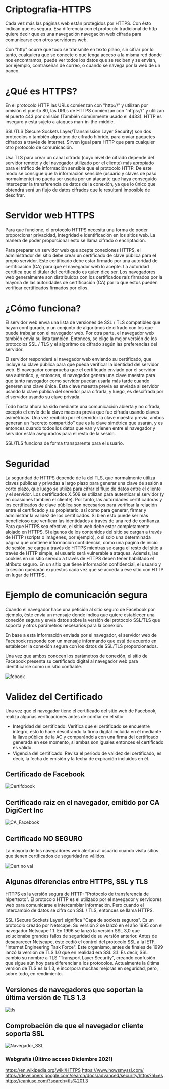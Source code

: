 # Criptografia-HTTPS

Cada vez más las páginas web están protegidos por HTTPS. Con ésto indican que es segura. Esa diferencia con el protocolo tradicional de http quiere decir que es una navegación navegación web cifrada para comunicarse con otros servidores web.

Con "http" ocurre que todo se transmite en texto plano, sin cifrar por lo tanto, cualquiera que se conecte o que tenga acceso a la misma red donde nos encontramos, puede ver todos los datos que se reciben y se envían, por ejemplo, contraseñas de correo, o cuando se navega por la web de un banco.

# ¿Qué es HTTPS?

En el protocolo HTTP las URLs comienzan con "http://" y utilizan por omisión el puerto 80, las URLs de HTTPS comienzan con "https://" y utilizan el puerto 443 por omisión (También comúnmente usado el 4433). HTTP es inseguro y está sujeto a ataques man-in-the-middle.

SSL/TLS (Secure Sockets Layer/Transmission Layer Security) son dos protocolos o también algoritmo de cifrado híbrido, para enviar paquetes cifrados a través de Internet. Sirven igual para HTTP que para cualquier otro protocolo de comunicación.

Usa TLS para crear un canal cifrado (cuyo nivel de cifrado depende del servidor remoto y del navegador utilizado por el cliente) más apropiado para el tráfico de información sensible que el protocolo HTTP. De este modo se consigue que la información sensible (usuario y claves de paso normalmente) no pueda ser usada por un atacante que haya conseguido interceptar la transferencia de datos de la conexión, ya que lo único que obtendrá será un flujo de datos cifrados que le resultará imposible de descifrar.

# Servidor web HTTPS

Para que funcione, el protocolo HTTPS necesita una forma de poder proporcionar privacidad, integridad e identificación en los sitios web. La manera de poder proporcionar esto se llama cifrado o encriptación.

Para preparar un servidor web que acepte conexiones HTTPS, el administrador del sitio debe crear un certificado de clave pública para el propio servidor. Este certificado debe estar firmado por una autoridad de certificación (CA) para que el navegador web lo acepte. La autoridad certifica que el titular del certificado es quien dice ser. Los navegadores web generalmente son distribuidos con los certificados raíz firmados por la mayoría de las autoridades de certificación (CA) por lo que estos pueden verificar certificados firmados por ellos.

# ¿Cómo funciona?

El servidor web envía una lista de versiones de SSL / TLS compatibles que hayan configurado, y un conjunto de algoritmos de cifrado con los que puede trabajar con el navegador web. Por otra parte, el navegador web también envía su lista también. Entonces, se elige la mejor versión de los protocolos SSL / TLS y el algoritmo de cifrado según las preferencias del servidor.

El servidor responderá al navegador web enviando su certificado, que incluye su clave pública para que pueda verificar la identidad del servidor web. El navegador comprueba que el certificado enviado por el servidor sea auténtico, y, entonces, el navegador genera una clave maestra para que tanto navegador como servidor puedan usarla más tarde cuando generen una clave única. Esta clave maestra previa es enviada al servidor usando la clave pública del servidor para cifrarla, y luego, es descifrada por el servidor usando su clave privada.

Todo hasta ahora ha sido mediante una comunicación abierta y no cifrada, excepto el envío de la clave maestra previa que fue cifrada usando claves asimétricas. Una vez recibido por el servidor la clave maestra previa, ambos generan un “secreto compartido” que es la clave simétrica que usarán, y es entonces cuando todos los datos que van y vienen entre el navegador y servidor están asegurados para el resto de la sesión.

SSL/TLS funciona de forma transparente para el usuario.


# Seguridad

La seguridad de HTTPS depende de la del TLS, que normalmente utiliza claves públicas y privadas a largo plazo para generar una clave de sesión a corto plazo, que luego se utiliza para cifrar el flujo de datos entre el cliente y el servidor. Los certificados X.509 se utilizan para autenticar el servidor (y en ocasiones también el cliente). 
Por tanto, las autoridades certificadoras y los certificados de clave pública son necesarios para verificar la relación entre el certificado y su propietario, así como para generar, firmar y administrar la validez de los certificados. Si bien esto puede ser más beneficioso que verificar las identidades a través de una red de confianza.
Para que HTTPS sea efectivo, el sitio web debe estar completamente alojado en HTTPS. Si algunos de los contenidos del sitio se cargan a través de HTTP (scripts o imágenes, por ejemplo), o si solo una determinada página que contiene información confidencial, como una página de inicio de sesión, se carga a través de HTTPS mientras se carga el resto del sitio a través de HTTP simple, el usuario será vulnerable a ataques. Además, las cookies en un sitio servido a través de HTTPS deben tener habilitado el atributo seguro. En un sitio que tiene información confidencial, el usuario y la sesión quedarán expuestos cada vez que se acceda a ese sitio con HTTP en lugar de HTTPS.


# Ejemplo de comunicación segura

Cuando el navegador hace una petición al sitio seguro de Facebook por ejemplo, éste envía un mensaje donde indica que quiere establecer una conexión segura y envía datos sobre la versión del protocolo SSL/TLS que soporta y otros parámetros necesarios para la conexión.

En base a esta información enviada por el navegador, el servidor web de Facebook responde con un mensaje informando que está de acuerdo en establecer la conexión segura con los datos de SSL/TLS proporcionados.

Una vez que ambos conocen los parámetros de conexión, el sitio de Facebook presenta su certificado digital al navegador web para identificarse como un sitio confiable.

![fcbook](https://github.com/fernandopaezmartin/Criptografia-HTTPS/blob/main/imagenes/fcbook.png)

# Validez del Certificado

Una vez que el navegador tiene el certificado del sitio web de Facebook, realiza algunas verificaciones antes de confiar en el sitio:

- Integridad del certificado: Verifica que el certificado se encuentre íntegro, esto lo hace descifrando la firma digital incluida en él mediante la llave pública de la AC y comparándola con una firma del certificado generada en ese momento, si ambas son iguales entonces el certificado es válido.
- Vigencia del certificado: Revisa el periodo de validez del certificado, es decir,  la fecha de emisión y la fecha de expiración incluidos en él.

## Certificado de Facebook

![Certifcbook](https://github.com/fernandopaezmartin/Criptografia-HTTPS/blob/main/imagenes/Certifcbook.png)

## Certificado raiz en el navegador, emitido por CA DigiCert Inc

![CA_Facebook](https://github.com/fernandopaezmartin/Criptografia-HTTPS/blob/main/imagenes/CA_Facebook.png)


## Certificado NO SEGURO

La mayoría de los navegadores web alertan al usuario cuando visita sitios que tienen certificados de seguridad no válidos. 


![Cert no val](https://github.com/fernandopaezmartin/Criptografia-HTTPS/blob/main/imagenes/Cert%20no%20val.png)


## Algunas diferencias entre HTTPS, SSL y TLS

HTTPS es la versión segura de HTTP: "Protocolo de transferencia de hipertexto". El protocolo HTTP es el utilizado por el navegador y servidores web para comunicarse e intercambiar información. Pero cuando el intercambio de datos se cifra con SSL / TLS, entonces se llama HTTPS.

SSL (Secure Sockets Layer) significa "Capa de sockets seguros". Es un protocolo creado por Netscape. Su versión 2 se lanzó en el año 1995 con el navegador Netscape 1.1. En 1996 se lanzó la versión SSL 3,0 que solucionaba grandes fallos de seguridad de su versión anterior. 
Antes de desaparecer Netscape, éste cedió el control del protocolo SSL a la IETF, "Internet Engineering Task Force". Este organismo, antes de finales de 1999 lanzó la versión de TLS 1.0 que en realidad era SSL 3.1. Es decir, SSL cambio su nombre a TLS "Transport Layer Security", creando confusión que sigue aún hoy para diferenciar a los protocolos. Actualmente la última versión de TLS es la 1.3, e incorpora muchas mejoras en seguridad, pero, sobre todo, en rendimiento.

## Versiones de navegadores que soportan la última versión de TLS 1.3

![tls](https://github.com/fernandopaezmartin/Criptografia-HTTPS/blob/main/imagenes/tls.png)


## Comprobación de que el navegador cliente soporta SSL

![Navegador_SSL](https://github.com/fernandopaezmartin/Criptografia-HTTPS/blob/main/imagenes/Navegador_SSL.png)



### Webgrafía (Último acceso Diciembre 2021)
https://en.wikipedia.org/wiki/HTTPS
https://www.howsmyssl.com/
https://developers.google.com/search/docs/advanced/security/https?hl=es
https://caniuse.com/?search=tls%201.3

